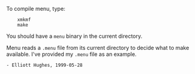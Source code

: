 To compile menu, type:
```
	xmkmf
	make
```

You should have a `menu` binary in the current directory.

Menu reads a `.menu` file from its current directory to decide what to
make available. I've provided my `.menu` file as an example.

	- Elliott Hughes, 1999-05-28

